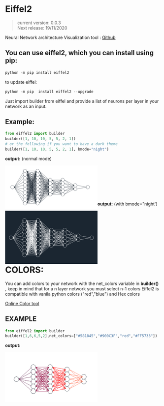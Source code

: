 # Eiffel2
 > current version: 0.0.3  <br />  Next release: 19/11/2020

Neural Network architecture  Visualization tool : [Github](https://github.com/Ale9806/Eiffel2)


## You can use eiffel2, which you can install using pip:
```python
python -m pip install eiffel2
 ```
 to update eiffel:
 ```python
python -m pip  install eiffel2 --upgrade
 ```

Just import builder from eiffel and provide a list of neurons per layer in your network as an input.

## Example:
```python
from eiffel2 import builder
builder([1, 10, 10, 5, 5, 2, 1])
# or the following if you want to have a dark theme
builder([1, 10, 10, 5, 5, 2, 1], bmode="night")
```
**output:** (normal mode)

<a href="url"><img src="https://github.com/Ale9806/Eiffel2/blob/master/eiffel2.PNG" align="left"  width="300"  > </a>

<br />&nbsp;<br />
<br />&nbsp;<br />
<br />&nbsp;<br />

**output:** (with bmode="night')

<a href="url"><img src="https://github.com/Ale9806/Eiffel2/blob/master/eiffel.PNG" align="left"  width="300"  > </a>

<br />&nbsp;<br />
<br />&nbsp;<br />
<br />&nbsp;<br />
<br />&nbsp;<br />

# COLORS:

You can add colors to your network with the net_colors variable in **builder()** , keep in mind that for a n layer network you
must select n-1 colors
Eiffel2 is compatible with vanila python colors ("red","blue") and Hex colors

[Online Color tool](https://www.w3schools.com/colors/colors_picker.asp)

## EXAMPLE
```python
from eiffel2 import builder
builder([1,6,6,5,2],net_colors=["#581845","#900C3F","red","#FF5733"])
```
**output:**

<a href="url"><img src="https://github.com/Ale9806/Eiffel2/blob/master/color.PNG" align="left"  width="300"  > </a>
